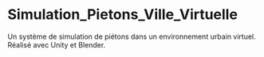 # Simulation_Pietons_Ville_Virtuelle
Un système de simulation de piétons dans un environnement urbain virtuel. Réalisé avec Unity et Blender.
